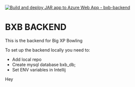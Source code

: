 [![Build and deploy JAR app to Azure Web App - bxb-backend](https://github.com/Big-XP-Bowl/bxb-backend/actions/workflows/main_bxb-backend.yml/badge.svg)](https://github.com/Big-XP-Bowl/bxb-backend/actions/workflows/main_bxb-backend.yml)

# BXB BACKEND

This is the backend for Big XP Bowling

To set up the backend locally you need to:

- Add local repo
- Create mysql database bxb_db;
- Set ENV variables in Intellij

Hey

